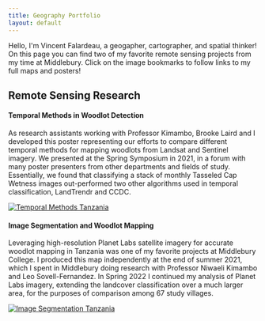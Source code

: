 ```yaml
---
title: Geography Portfolio
layout: default
---
```


Hello, I'm Vincent Falardeau, a geogapher, cartographer, and spatial thinker! On this page you can find two of my favorite remote sensing projects from my time at Middlebury. Click on the image bookmarks to follow links to my full maps and posters!

## Remote Sensing Research

#### Temporal Methods in Woodlot Detection
As research assistants working with Professor Kimambo, Brooke Laird and I developed this poster representing our efforts to compare different temporal methods for mapping woodlots from Landsat and Sentinel imagery. We presented at the Spring Symposium in 2021, in a forum with many poster presenters from other departments and fields of study. Essentially, we found that classifying a stack of monthly Tasseled Cap Wetness images out-performed two other algorithms used in temporal classification, LandTrendr and CCDC.

[![Temporal Methods Tanzania](portfolio/bookmark3-01.png)](https://vinfalardeau.github.io/portfolio/TreeGainTanzania_SymposiumPoster.png)

#### Image Segmentation and Woodlot Mapping
Leveraging high-resolution Planet Labs satellite imagery for accurate woodlot mapping in Tanzania was one of my favorite projects at Middlebury College. I produced this map independently at the end of summer 2021, which I spent in Middlebury doing research with Professor Niwaeli Kimambo and Leo Sovell-Fernandez. In Spring 2022 I continued my analysis of Planet Labs imagery, extending the landcover classification over a much larger area, for the purposes of comparison among 67 study villages.

[![Image Segmentation Tanzania](portfolio/bookmark2-01.png)](https://vinfalardeau.github.io/portfolio/Classification-Planet.pdf)
